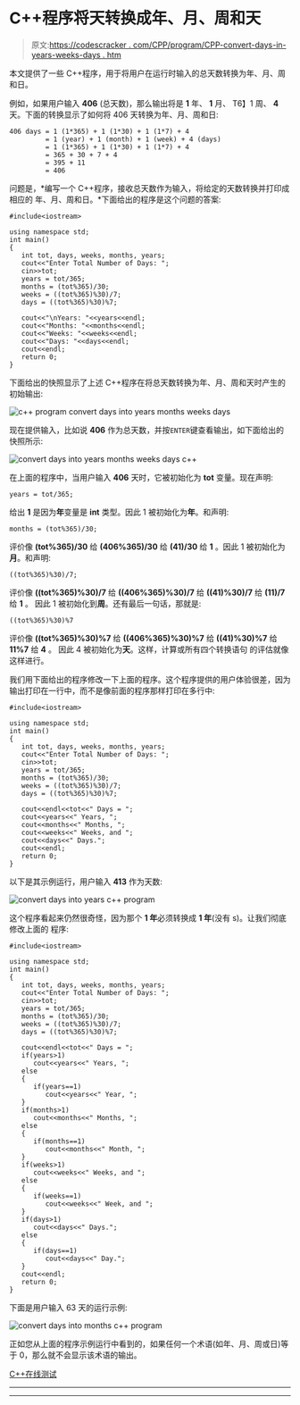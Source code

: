 # C++程序将天转换成年、月、周和天

> 原文:[https://codescracker . com/CPP/program/CPP-convert-days-in-years-weeks-days . htm](https://codescracker.com/cpp/program/cpp-convert-days-in-years-weeks-days.htm)

本文提供了一些 C++程序，用于将用户在运行时输入的总天数转换为年、月、周和日。

例如，如果用户输入 **406** (总天数)，那么输出将是 **1** 年、 **1** 月、 T6】1 周、 **4** 天。下面的转换显示了如何将 406 天转换为年、月、周和日:

```
406 days = 1 (1*365) + 1 (1*30) + 1 (1*7) + 4
         = 1 (year) + 1 (month) + 1 (week) + 4 (days)
         = 1 (1*365) + 1 (1*30) + 1 (1*7) + 4
         = 365 + 30 + 7 + 4
         = 395 + 11
         = 406
```

问题是，*编写一个 C++程序，接收总天数作为输入，将给定的天数转换并打印成相应的 年、月、周和日。*下面给出的程序是这个问题的答案:

```
#include<iostream>

using namespace std;
int main()
{
   int tot, days, weeks, months, years;
   cout<<"Enter Total Number of Days: ";
   cin>>tot;
   years = tot/365;
   months = (tot%365)/30;
   weeks = ((tot%365)%30)/7;
   days = ((tot%365)%30)%7;

   cout<<"\nYears: "<<years<<endl;
   cout<<"Months: "<<months<<endl;
   cout<<"Weeks: "<<weeks<<endl;
   cout<<"Days: "<<days<<endl;
   cout<<endl;
   return 0;
}
```

下面给出的快照显示了上述 C++程序在将总天数转换为年、月、周和天时产生的初始输出:

![c++ program convert days into years months weeks days](../Images/3ae597a8e2dc836dec701b3b5f035ae1.png)

现在提供输入，比如说 **406** 作为总天数，并按`ENTER`键查看输出，如下面给出的 快照所示:

![convert days into years months weeks days c++](../Images/9ca42b75a1747b941a94882beecbabbd.png)

在上面的程序中，当用户输入 **406** 天时，它被初始化为 **tot** 变量。现在声明:

```
years = tot/365;
```

给出 **1** 是因为**年**变量是 **int** 类型。因此 1 被初始化为**年**。和声明:

```
months = (tot%365)/30;
```

评价像 **(tot%365)/30** 给 **(406%365)/30** 给 **(41)/30** 给 **1** 。因此 1 被初始化为 **月**。和声明:

```
((tot%365)%30)/7;
```

评价像 **((tot%365)%30)/7** 给 **((406%365)%30)/7** 给 **((41)%30)/7** 给 **(11)/7** 给 **1** 。 因此 1 被初始化到**周**。还有最后一句话，那就是:

```
((tot%365)%30)%7
```

评价像 **((tot%365)%30)%7** 给 **((406%365)%30)%7** 给 **((41)%30)%7** 给 **11%7** 给 **4** 。 因此 4 被初始化为**天**。这样，计算或所有四个转换语句 的评估就像这样进行。

我们用下面给出的程序修改一下上面的程序。这个程序提供的用户体验很差，因为输出打印在一行中，而不是像前面的程序那样打印在多行中:

```
#include<iostream>

using namespace std;
int main()
{
   int tot, days, weeks, months, years;
   cout<<"Enter Total Number of Days: ";
   cin>>tot;
   years = tot/365;
   months = (tot%365)/30;
   weeks = ((tot%365)%30)/7;
   days = ((tot%365)%30)%7;

   cout<<endl<<tot<<" Days = ";
   cout<<years<<" Years, ";
   cout<<months<<" Months, ";
   cout<<weeks<<" Weeks, and ";
   cout<<days<<" Days.";
   cout<<endl;
   return 0;
}
```

以下是其示例运行，用户输入 **413** 作为天数:

![convert days into years c++ program](../Images/dbf0d3dc79a2b453f9ad8b0803c585af.png)

这个程序看起来仍然很奇怪，因为那个 **1 年**必须转换成 **1 年**(没有 s)。让我们彻底修改上面的 程序:

```
#include<iostream>

using namespace std;
int main()
{
   int tot, days, weeks, months, years;
   cout<<"Enter Total Number of Days: ";
   cin>>tot;
   years = tot/365;
   months = (tot%365)/30;
   weeks = ((tot%365)%30)/7;
   days = ((tot%365)%30)%7;

   cout<<endl<<tot<<" Days = ";
   if(years>1)
      cout<<years<<" Years, ";
   else
   {
      if(years==1)
         cout<<years<<" Year, ";
   }
   if(months>1)
      cout<<months<<" Months, ";
   else
   {
      if(months==1)
         cout<<months<<" Month, ";
   }
   if(weeks>1)
      cout<<weeks<<" Weeks, and ";
   else
   {
      if(weeks==1)
         cout<<weeks<<" Week, and ";
   }
   if(days>1)
      cout<<days<<" Days.";
   else
   {
      if(days==1)
         cout<<days<<" Day.";
   }
   cout<<endl;
   return 0;
}
```

下面是用户输入 63 天的运行示例:

![convert days into months c++ program](../Images/903395a340c2f53f3357efa3d73272ba.png)

正如您从上面的程序示例运行中看到的，如果任何一个术语(如年、月、周或日)等于 0，那么就不会显示该术语的输出。

[C++在线测试](/exam/showtest.php?subid=3)

* * *

* * *